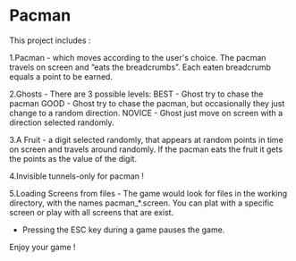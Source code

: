 # Pacman

This project includes :

1.Pacman - which moves according to the user's choice. 
The pacman travels on screen and “eats the breadcrumbs”. Each eaten breadcrumb equals a point to be earned.

2.Ghosts - There are 3 possible levels:
BEST - Ghost try to chase the pacman
GOOD - Ghost try to chase the pacman, but occasionally they just change to a random direction.
NOVICE - Ghost just move on screen with a direction selected randomly.

3.A Fruit - a digit selected randomly, that appears at random points in time on screen and travels around randomly.
If the pacman eats the fruit it gets the points as the value of the digit.

4.Invisible tunnels-only for pacman !

5.Loading Screens from files - 
The game would look for files in the working directory, with the names pacman_*.screen.
You can plat with a specific screen or play with all screens that are exist.

* Pressing the ESC key during a game pauses the game.

Enjoy your game !

